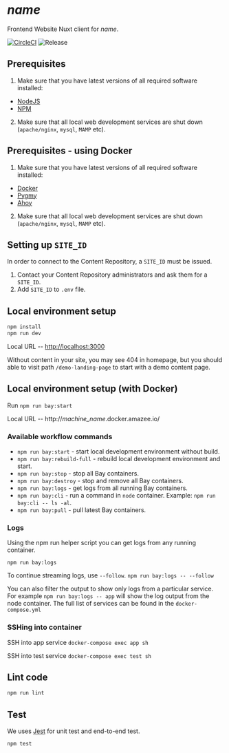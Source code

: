 # _name_
Frontend Website Nuxt client for _name_.

[![CircleCI](https://circleci.com/gh/_org_machine_name_/_machine_name_.svg?style=svg)](https://circleci.com/gh/_org_machine_name_/_machine_name_)
![Release](https://img.shields.io/github/release/dpc-sdp/_machine_name_.svg)

## Prerequisites
1. Make sure that you have latest versions of all required software installed:   
  - [NodeJS](https://nodejs.org/) 
  - [NPM](https://www.npmjs.com/) 
2. Make sure that all local web development services are shut down
   (`apache/nginx`, `mysql`, `MAMP` etc).

## Prerequisites - using Docker
1. Make sure that you have latest versions of all required software installed:   
  - [Docker](https://www.docker.com/) 
  - [Pygmy](https://docs.amazee.io/local_docker_development/pygmy.html)
  - [Ahoy](https://github.com/ahoy-cli/ahoy) 
2. Make sure that all local web development services are shut down (`apache/nginx`, `mysql`, `MAMP` etc).

## Setting up `SITE_ID`
In order to connect to the Content Repository, a `SITE_ID` must be issued.  

1. Contact your Content Repository administrators and ask them for a `SITE_ID`.
2. Add `SITE_ID` to `.env` file.

## Local environment setup

``` bash
npm install
npm run dev
```

Local URL -- [http://localhost:3000](http://localhost:3000)

Without content in your site, you may see 404 in homepage, but you should able
to visit path `/demo-landing-page` to start with a demo content page.

## Local environment setup (with Docker)
Run `npm run bay:start`

Local URL -- http://_machine_name_.docker.amazee.io/

### Available workflow commands

- `npm run bay:start` - start local development environment without build.
- `npm run bay:rebuild-full` - rebuild local development environment and start.
- `npm run bay:stop` - stop all Bay containers.
- `npm run bay:destroy` - stop and remove all Bay containers.
- `npm run bay:logs` - get logs from all running Bay containers.
- `npm run bay:cli` - run a command in `node` container. Example: `npm run bay:cli -- ls -al`.
- `npm run bay:pull` - pull latest Bay containers.

### Logs

Using the npm run helper script you can get logs from any running container.

`npm run bay:logs`

To continue streaming logs, use `--follow`.
`npm run bay:logs -- --follow`

You can also filter the output to show only logs from a particular service.
For example `npm run bay:logs -- app` will show the log output from the node container.
The full list of services can be found in the `docker-compose.yml`

### SSHing into container

SSH into app service
`docker-compose exec app sh`

SSH into test service
`docker-compose exec test sh`

## Lint code

``` bash
npm run lint
```

## Test
We uses [Jest](https://jestjs.io/) for unit test and end-to-end test.

``` bash
npm test
```
